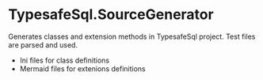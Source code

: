 ﻿# TypesafeSql.SourceGenerator
Generates classes and extension methods in TypesafeSql project.
Test files are parsed and used.

- Ini files for class definitions
- Mermaid files for extenions definitions